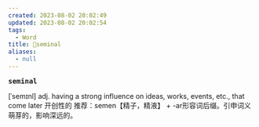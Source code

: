 ```yaml
---
created: 2023-08-02 20:02:49
updated: 2023-08-02 20:02:54
tags:
  - Word
title: 📖seminal
aliases:
  - null
---
```


<pre><strong>seminal</strong></pre>
[ˈsemɪnl]
adj. having a strong influence on ideas, works, events, etc., that come later 开创性的
推荐：semen【精子，精液】 + -ar形容词后缀。引申词义萌芽的，影响深远的。